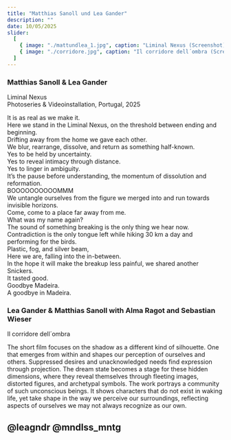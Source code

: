 ```yaml
---
title: "Matthias Sanoll und Lea Gander"
description: ""
date: 10/05/2025
slider:
  [
    { image: "./mattundlea_1.jpg", caption: "Liminal Nexus (Screenshot)"},
    { image: "./corridore.jpg", caption: "Il corridore dell´ombra (Screenshot)"},
  ]
---
```



### Matthias Sanoll & Lea Gander

Liminal Nexus<br/>
Photoseries & Videoinstallation,
Portugal, 2025<br/>

It is as real as we make it.<br/>
Here we stand in the Liminal Nexus, on the threshold between ending and beginning.<br/>
Drifting away from the home we gave each other.<br/>
We blur, rearrange, dissolve, and return as something half-known.<br/>
Yes to be held by uncertainty.<br/>
Yes to reveal intimacy through distance.<br/>
Yes to linger in ambiguity.<br/>
It’s the pause before understanding, the momentum of dissolution and reformation.<br/>
BOOOOOOOOOOMMM<br/>
We untangle ourselves from the figure we merged into and run towards invisible horizons.<br/>
Come, come to a place far away from me.<br/>
What was my name again?<br/>
The sound of something breaking is the only thing we hear now.<br/>
Contradiction is the only tongue left while hiking 30 km a day and performing for the birds.<br/>
Plastic, fog, and silver beam,<br/>
Here we are, falling into the in-between.<br/>
In the hope it will make the breakup less painful, we shared another Snickers.<br/>
It tasted good.<br/>
Goodbye Madeira.<br/>
A goodbye in Madeira.<br/>


### Lea Gander &  Matthias Sanoll with Alma Ragot and Sebastian Wieser 
Il corridore dell´ombra <br/>

The short film focuses on the shadow as a different kind of silhouette. One that emerges from within and shapes our perception of ourselves and others.
Suppressed desires and unacknowledged needs find expression through projection.
The dream state becomes a stage for these hidden dimensions, where they reveal themselves through fleeting images, distorted figures, and archetypal symbols.
The work portrays a community of such unconscious beings.
 It shows characters that do not exist in waking life, yet take shape in the way we perceive our surroundings, reflecting aspects of ourselves we may not always recognize as our own.<br/>
 
## @leagndr @mndlss_mntg 

